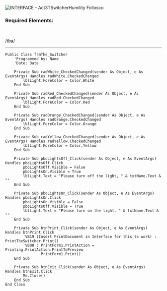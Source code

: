 ![INTERFACE - Act3TSwitcherHumility Follosco](https://user-images.githubusercontent.com/94034753/146489897-544eb667-3c57-4a55-a53e-57130fc4e3c8.png)
<h3>Required Elements:</h3></br>

/tba/
________________________________________________________________________________________________________________________
```
Public Class frmThe_Switcher
    'Programmed by: Name
    'Date: Date

    Private Sub radWhite_CheckedChanged(sender As Object, e As EventArgs) Handles radWhite.CheckedChanged
        lblLight.ForeColor = Color.White
    End Sub

    Private Sub radRed_CheckedChanged(sender As Object, e As EventArgs) Handles radRed.CheckedChanged
        lblLight.ForeColor = Color.Red
    End Sub

    Private Sub radOrange_CheckedChanged(sender As Object, e As EventArgs) Handles radOrange.CheckedChanged
        lblLight.ForeColor = Color.Orange
    End Sub

    Private Sub radYellow_CheckedChanged(sender As Object, e As EventArgs) Handles radYellow.CheckedChanged
        lblLight.ForeColor = Color.Yellow
    End Sub

    Private Sub pboLightsOff_Click(sender As Object, e As EventArgs) Handles pboLightsOff.Click
        pboLightsOff.Visible = False
        pboLightsOn.Visible = True
        lblLight.Text = "Please turn off the light, " & txtName.Text & ""
    End Sub

    Private Sub pboLightsOn_Click(sender As Object, e As EventArgs) Handles pboLightsOn.Click
        pboLightsOn.Visible = False
        pboLightsOff.Visible = True
        lblLight.Text = "Please turn on the light, " & txtName.Text & ""
    End Sub

    Private Sub btnPrint_Click(sender As Object, e As EventArgs) Handles btnPrint.Click
        'VB19 (Insert PrintDocument in Interface for this to work) : PrintTheSwitcher.Print()
        'VB08 : PrintForm1.PrintAction = Printing.PrintAction.PrintToPreview
                PrintForm1.Print()
    End Sub

    Private Sub btnExit_Click(sender As Object, e As EventArgs) Handles btnExit.Click
        Me.Close()
    End Sub
End Class
```

